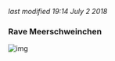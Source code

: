 <i class='last-modified'>last modified 19:14 July 2 2018</i>
### Rave Meerschweinchen
![img](https://files.gamebanana.com/img/ico/sprays/5076a41eda117.gif)